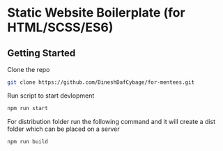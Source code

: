 # Static Website Boilerplate (for HTML/SCSS/ES6)

## Getting Started

Clone the repo

```sh
git clone https://github.com/DineshDafCybage/for-mentees.git
```

Run script to start devlopment
```sh
npm run start
```

For distribution folder run the following command and it will create a dist folder which can be placed on a server
```sh
npm run build
```